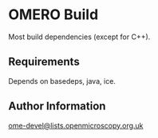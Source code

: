 OMERO Build
===========

Most build dependencies (except for C++).

Requirements
------------

Depends on basedeps, java, ice.

Author Information
------------------

ome-devel@lists.openmicroscopy.org.uk
